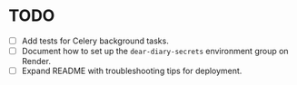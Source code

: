 # TODO

- [ ] Add tests for Celery background tasks.
- [ ] Document how to set up the `dear-diary-secrets` environment group on Render.
- [ ] Expand README with troubleshooting tips for deployment.
